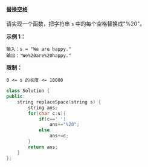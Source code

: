 #### [替换空格](https://leetcode-cn.com/problems/ti-huan-kong-ge-lcof/)

请实现一个函数，把字符串 `s` 中的每个空格替换成"%20"。

 

**示例 1：**

```
输入：s = "We are happy."
输出："We%20are%20happy."
```

 

**限制：**

```
0 <= s 的长度 <= 10000
```

```c++
class Solution {
public:
    string replaceSpace(string s) {
        string ans;
        for(char c:s){
            if(c==' ')
                ans+="%20";
            else
                ans+=c;
        }
        return ans;
    }
};
```

